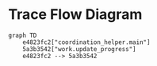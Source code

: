 # Trace Flow Diagram

```mermaid
graph TD
    e4823fc2["coordination_helper.main"]
    5a3b3542["work.update_progress"]
    e4823fc2 --> 5a3b3542
```
